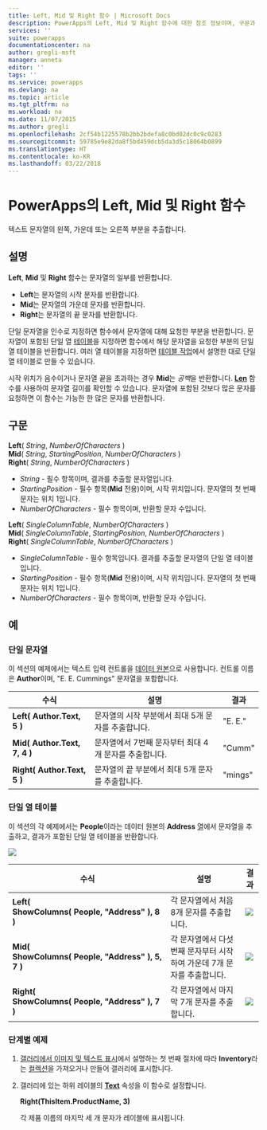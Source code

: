 ```yaml
---
title: Left, Mid 및 Right 함수 | Microsoft Docs
description: PowerApps의 Left, Mid 및 Right 함수에 대한 참조 정보이며, 구문과 예제를 포함하고 있습니다.
services: ''
suite: powerapps
documentationcenter: na
author: gregli-msft
manager: anneta
editor: ''
tags: ''
ms.service: powerapps
ms.devlang: na
ms.topic: article
ms.tgt_pltfrm: na
ms.workload: na
ms.date: 11/07/2015
ms.author: gregli
ms.openlocfilehash: 2cf54b1225578b2bb2bdefa8c0bd02dc0c9c0283
ms.sourcegitcommit: 59785e9e82da8f5bd459dcb5da3d5c18064b0899
ms.translationtype: HT
ms.contentlocale: ko-KR
ms.lasthandoff: 03/22/2018
---
```

# <a name="left-mid-and-right-functions-in-powerapps"></a>PowerApps의 Left, Mid 및 Right 함수
텍스트 문자열의 왼쪽, 가운데 또는 오른쪽 부분을 추출합니다.

## <a name="description"></a>설명
**Left**, **Mid** 및 **Right** 함수는 문자열의 일부를 반환합니다.

* **Left**는 문자열의 시작 문자를 반환합니다.
* **Mid**는 문자열의 가운데 문자를 반환합니다.
* **Right**는 문자열의 끝 문자를 반환합니다.

단일 문자열을 인수로 지정하면 함수에서 문자열에 대해 요청한 부분을 반환합니다. 문자열이 포함된 단일 열 [테이블](../working-with-tables.md)을 지정하면 함수에서 해당 문자열을 요청한 부분의 단일 열 테이블을 반환합니다. 여러 열 테이블을 지정하면 [테이블 작업](../working-with-tables.md)에서 설명한 대로 단일 열 테이블로 만들 수 있습니다.

시작 위치가 음수이거나 문자열 끝을 초과하는 경우 **Mid**는 *공백*을 반환합니다.  **[Len](function-len.md)** 함수를 사용하여 문자열 길이를 확인할 수 있습니다. 문자열에 포함된 것보다 많은 문자를 요청하면 이 함수는 가능한 한 많은 문자를 반환합니다.

## <a name="syntax"></a>구문
**Left**( *String*, *NumberOfCharacters* )<br>**Mid**( *String*, *StartingPosition*, *NumberOfCharacters* )<br>**Right**( *String*, *NumberOfCharacters* )

* *String* - 필수 항목이며, 결과를 추출할 문자열입니다.
* *StartingPosition* - 필수 항목(**Mid** 전용)이며,  시작 위치입니다.  문자열의 첫 번째 문자는 위치 1입니다.
* *NumberOfCharacters* - 필수 항목이며,  반환할 문자 수입니다.

**Left**( *SingleColumnTable*, *NumberOfCharacters* )<br>**Mid**( *SingleColumnTable*, *StartingPosition*, *NumberOfCharacters* )<br>**Right**( *SingleColumnTable*, *NumberOfCharacters* )

* *SingleColumnTable* - 필수 항목입니다. 결과를 추출할 문자열의 단일 열 테이블입니다.
* *StartingPosition* - 필수 항목(**Mid** 전용)이며,  시작 위치입니다.  문자열의 첫 번째 문자는 위치 1입니다.
* *NumberOfCharacters* - 필수 항목이며,  반환할 문자 수입니다.

## <a name="examples"></a>예
### <a name="single-string"></a>단일 문자열
이 섹션의 예제에서는 텍스트 입력 컨트롤을 [데이터 원본](../working-with-data-sources.md)으로 사용합니다. 컨트롤 이름은 **Author**이며, "E. E. Cummings" 문자열을 포함합니다.

| 수식 | 설명 | 결과 |
| --- | --- | --- |
| **Left( Author.Text, 5 )** |문자열의 시작 부분에서 최대 5개 문자를 추출합니다. |"E. E." |
| **Mid( Author.Text, 7, 4 )** |문자열에서 7번째 문자부터 최대 4개 문자를 추출합니다. |"Cumm" |
| **Right( Author.Text, 5 )** |문자열의 끝 부분에서 최대 5개 문자를 추출합니다. |"mings" |

### <a name="single-column-table"></a>단일 열 테이블
이 섹션의 각 예제에서는 **People**이라는 데이터 원본의 **Address** [열](../working-with-tables.md#columns)에서 문자열을 추출하고, 결과가 포함된 단일 열 테이블을 반환합니다.

![](media/function-left-mid-right/people-table.png)

| 수식 | 설명 | 결과 |
| --- | --- | --- |
| **Left( ShowColumns(&nbsp;People,&nbsp;"Address"&nbsp;), 8 )** |각 문자열에서 처음 8개 문자를 추출합니다. |<style> img { max-width: none } </style> ![](media/function-left-mid-right/people-table-left.png) |
| **Mid( ShowColumns(&nbsp;People,&nbsp;"Address"&nbsp;), 5, 7 )** |각 문자열에서 다섯 번째 문자부터 시작하여 가운데 7개 문자를 추출합니다. |![](media/function-left-mid-right/people-table-mid.png) |
| **Right( ShowColumns(&nbsp;People,&nbsp;"Address"&nbsp;), 7 )** |각 문자열에서 마지막 7개 문자를 추출합니다. |![](media/function-left-mid-right/people-table-right.png) |

### <a name="step-by-step-example"></a>단계별 예제
1. [갤러리에서 이미지 및 텍스트 표시](../show-images-text-gallery-sort-filter.md)에서 설명하는 첫 번째 절차에 따라 **Inventory**라는 [컬렉션](../working-with-data-sources.md#collections)을 가져오거나 만들어 갤러리에 표시합니다.
2. 갤러리에 있는 하위 레이블의 **[Text](../controls/properties-core.md)** 속성을 이 함수로 설정합니다.
   
    **Right(ThisItem.ProductName, 3)**
   
    각 제품 이름의 마지막 세 개 문자가 레이블에 표시됩니다.


